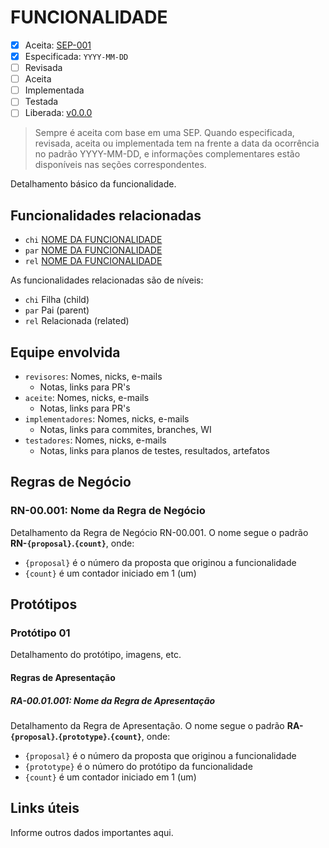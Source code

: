 FUNCIONALIDADE
==============

* [x] Aceita: [SEP-001][ORIGEM]
* [x] Especificada: `YYYY-MM-DD`
* [ ] Revisada
* [ ] Aceita
* [ ] Implementada
* [ ] Testada
* [ ] Liberada: [v0.0.0][TAG]

> Sempre é aceita com base em uma SEP. Quando especificada, revisada, aceita
  ou implementada tem na frente a data da ocorrência no padrão YYYY-MM-DD, e informações
  complementares estão disponíveis nas seções correspondentes.

Detalhamento básico da funcionalidade.

## Funcionalidades relacionadas

* `chi` [NOME DA FUNCIONALIDADE][FEATURE-A]
* `par` [NOME DA FUNCIONALIDADE][FEATURE-A]
* `rel` [NOME DA FUNCIONALIDADE][FEATURE-A]

As funcionalidades relacionadas são de níveis:

* `chi` Filha (child)
* `par` Pai (parent)
* `rel` Relacionada (related)

## Equipe envolvida

* `revisores`: Nomes, nicks, e-mails
  - Notas, links para PR's
* `aceite`: Nomes, nicks, e-mails
  - Notas, links para PR's
* `implementadores`: Nomes, nicks, e-mails
  - Notas, links para commites, branches, WI
* `testadores`: Nomes, nicks, e-mails
  - Notas, links para planos de testes, resultados, artefatos

## Regras de Negócio
[rn]: #rn

### RN-00.001: Nome da Regra de Negócio

Detalhamento da Regra de Negócio RN-00.001. O nome segue o padrão **RN-`{proposal}`.`{count}`**, onde:

- `{proposal}` é o número da proposta que originou a funcionalidade
- `{count}` é um contador iniciado em 1 (um)

## Protótipos
[prototype]: #prototype

### Protótipo 01

Detalhamento do protótipo, imagens, etc. 

#### Regras de Apresentação

##### RA-00.01.001: Nome da Regra de Apresentação

Detalhamento da Regra de Apresentação. O nome segue o padrão **RA-`{proposal}`.`{prototype}`.`{count}`**, onde:

- `{proposal}` é o número da proposta que originou a funcionalidade
- `{prototype}` é o número do protótipo da funcionalidade
- `{count}` é um contador iniciado em 1 (um)

## Links úteis
[links]: #links

Informe outros dados importantes aqui.

[ORIGEM]: ../seps/sep-xxx-.md
[FEATURE-A]: ../link/to/feature-a.md
[TAG]: http://git.control/tag/x
